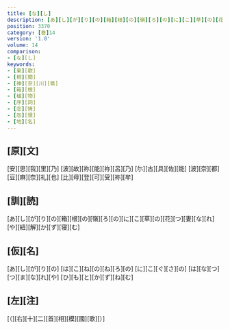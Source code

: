 ```yaml
---
title: [な][し]
description: [あ][し][が][り][の][箱][根][の][嶺][ろ][の][に][こ][草][の][花][つ][妻][な][れ][や][紐][解][か][ず][寝][む]
position: 3370
category: [巻]14
version: '1.0'
volume: 14
comparison:
- [な][し]
keywords:
- [東][歌]
- [相][聞]
- [神][奈][川][県]
- [箱][根]
- [植][物]
- [序][詞]
- [恋][情]
- [怨][恨]
- [地][名]
---
```


## [原][文]

[安][思][我][里][乃] [波][故][祢][能][祢][呂][乃] [尓][古][具][佐][能] [波][奈][都][豆][麻][奈][礼][也] [比][母][登][可][受][祢][牟]

## [訓][読]

[あ][し][が][り][の][箱][根][の][嶺][ろ][の][に][こ][草][の][花][つ][妻][な][れ][や][紐][解][か][ず][寝][む]

## [仮][名]

[あ][し][が][り][の] [は][こ][ね][の][ね][ろ][の] [に][こ][ぐ][さ][の] [は][な][つ][つ][ま][な][れ][や] [ひ][も][と][か][ず][ね][む]

## [左][注]

[（][右][十][二][首][相][模][國][歌][）]
